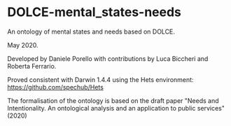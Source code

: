 # DOLCE-mental_states-needs
An ontology of mental states and needs based on DOLCE.

May 2020.

Developed by Daniele Porello with contributions by Luca Biccheri and Roberta Ferrario.

Proved consistent with Darwin 1.4.4 using the Hets environment: https://github.com/spechub/Hets

The formalisation of the ontology is based on the draft paper "Needs and Intentionality. An ontological analysis and an application to public services" (2020)
